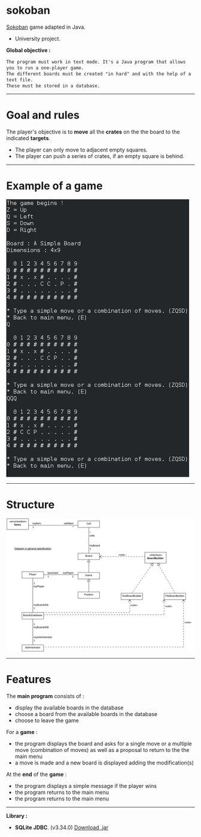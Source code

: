 # sokoban

[Sokoban](https://en.wikipedia.org/wiki/Sokoban) game adapted in Java.  

- University project.  

__Global objective :__ 
```
The program must work in text mode. It's a Java program that allows you to run a one-player game. 
The different boards must be created "in hard" and with the help of a text file. 
These must be stored in a database.
```
______________________________________

# Goal and rules

The player's objective is to __move__ all the __crates__ on the
the board to the indicated __targets__.

- The player can only move to adjacent empty squares.
- The player can push a series of crates, if an empty square is behind.

______________________________________

# Example of a game

![example](/img/example.png)

______________________________________

# Structure

![sokoban-uml-general-specification](/img/sokoban-uml-general-specification.png)

______________________________________

# Features

The __main program__ consists of :
- display the available boards in the database
- choose a board from the available boards in the database
- choose to leave the game

For a __game__ :
- the program displays the board and asks for a single move or a multiple move (combination of moves) as well as a proposal to return to the the main menu
- a move is made and a new board is displayed adding
the modification(s)

At the __end__ of the __game__ :
- the program displays a simple message if the player wins
- the program returns to the main menu
- the program returns to the main menu

______________________________________

__Library :__

- __SQLite JDBC__. (v3.34.0) [Download .jar](https://github.com/xerial/sqlite-jdbc/releases)
